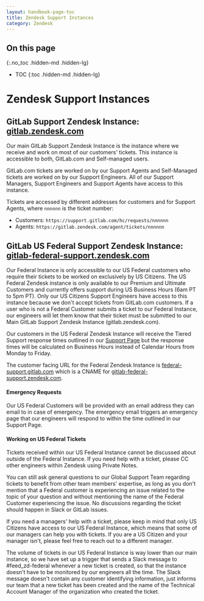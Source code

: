 ```yaml
---
layout: handbook-page-toc
title: Zendesk Support Instances
category: Zendesk
---
```


## On this page
{:.no_toc .hidden-md .hidden-lg}

- TOC
{:toc .hidden-md .hidden-lg}

# Zendesk Support Instances

## GitLab Support Zendesk Instance: [gitlab.zendesk.com](https://gitlab.zendesk.com)

Our main GitLab Support Zendesk Instance is the instance where we receive and work on most of our customers' tickets. This instance is accessible to both, GitLab.com and Self-managed users. 

GitLab.com tickets are worked on by our Support Agents and Self-Managed tickets are worked on by our Support Engineers. All of our Support Managers, Support Engineers and Support Agents have access to this instance.

Tickets are accessed by different addresses for customers and for Support Agents, where `nnnnnn` is the ticket number:

* Customers: `https://support.gitlab.com/hc/requests/nnnnnn`
* Agents: `https://gitlab.zendesk.com/agent/tickets/nnnnnn`

## GitLab US Federal Support Zendesk Instance: [gitlab-federal-support.zendesk.com](https://gitlab-federal-support.zendesk.com)

Our Federal Instance is only accessible to our US Federal customers who require their tickets to be worked on exclusively by US Citizens. The US Federal Zendesk instance is only available to our Premium and Ultimate Customers and currently offers support during US Business Hours (6am PT to 5pm PT). Only our US Citizens Support Engineers have access to this instance because we don't accept tickets from GitLab.com customers. If a user who is not a Federal Customer submits a ticket to our Federal Instance, our engineers will let them know that their ticket must be submitted to our Main GitLab Support Zendesk Instance (gitlab.zendesk.com).

Our customers in the US Federal Zendesk Instance will receive the Tiered Support response times outlined in our [Support Page](/support/#priority-support) but the response times will be calculated on Business Hours instead of Calendar Hours from Monday to Friday.

The customer facing URL for the Federal Zendesk Instance is [federal-support.gitlab.com](https://federal-support.gitlab.com) which is a CNAME for [gitlab-federal-support.zendesk.com](https://gitlab-federal-support.zendesk.com).

#### Emergency Requests

Our US Federal Customers will be provided with an email address they can email to in case of emergency. The emergency email triggers an emergency page that our engineers will respond to within the time outlined in our Support Page. 

#### Working on US Federal Tickets

Tickets received within our US Federal Instance cannot be discussed about outside of the Federal Instance. If you need help with a ticket, please CC other engineers within Zendesk using Private Notes. 

You can still ask general questions to our Global Support Team regarding tickets to benefit from other team members' expertise, as long as you don't mention that a Federal customer is experiencing an issue related to the topic of your question and without mentioning the name of the Federal Customer experiencing the issue. No discussions regarding the ticket should happen in Slack or GitLab issues. 

If you need a managers' help with a ticket, please keep in mind that only US Citizens have access to our US Federal Instance, which means that some of our managers can help you with tickets. If you are a US Citizen and your manager isn't, please feel free to reach out to a different manager.

The volume of tickets in our US Federal Instance is way lower than our main instance, so we have set up a trigger that sends a Slack message to #feed_zd-federal whenever a new ticket is created, so that the instance doesn't have to be monitored by our engineers all the time. The Slack message doesn't contain any customer identifying information, just informs our team that a new ticket has been created and the name of the Technical Account Manager of the organization who created the ticket. 

